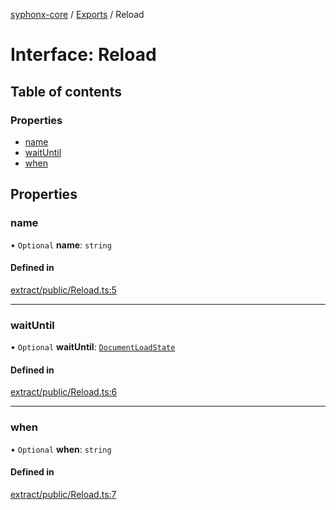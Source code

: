 [syphonx-core](../README.md) / [Exports](../modules.md) / Reload

# Interface: Reload

## Table of contents

### Properties

- [name](Reload.md#name)
- [waitUntil](Reload.md#waituntil)
- [when](Reload.md#when)

## Properties

### name

• `Optional` **name**: `string`

#### Defined in

[extract/public/Reload.ts:5](https://github.com/dtempx/syphonx-core/blob/6f11d82/extract/public/Reload.ts#L5)

___

### waitUntil

• `Optional` **waitUntil**: [`DocumentLoadState`](../modules.md#documentloadstate)

#### Defined in

[extract/public/Reload.ts:6](https://github.com/dtempx/syphonx-core/blob/6f11d82/extract/public/Reload.ts#L6)

___

### when

• `Optional` **when**: `string`

#### Defined in

[extract/public/Reload.ts:7](https://github.com/dtempx/syphonx-core/blob/6f11d82/extract/public/Reload.ts#L7)
